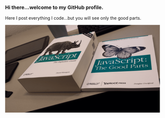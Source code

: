 ### Hi there...welcome to my GitHub profile.

Here I post everything I code...but you will see only the good parts.

![image.png](jsbooks.png)
